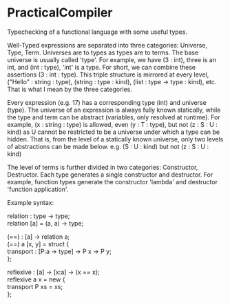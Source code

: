 # PracticalCompiler
Typechecking of a functional language with some useful types.

  Well-Typed expressions are separated into three categories: Universe, Type, Term.
Universes are to types as types are to terms. The base universe is usually called 'type'.
  For example, we have (3 : int), three is an int, and (int : type), 'int' is a type. For short, we can combine these assertions (3 : int : type). This triple structure is mirrored at every level, ("Hello" : string : type), (string : type : kind), (list : type -> type : kind), etc. That is what I mean by the three categories.

  Every expression (e.g. 17) has a corresponding type (int) and universe (type). The universe of an expression is always fully known statically, while the type and term can be abstract (variables, only resolved at runtime).
  For example, (x : string : type) is allowed, even (y : T : type), but not (z : S : U : kind) as U cannot be restricted to be a universe under which a type can be hidden. That is, from the level of a statically known universe, only two levels of abstractions can be made below. e.g. (S : U : kind) but not (z : S : U : kind)

  The level of terms is further divided in two categories: Constructor, Destructor.
  Each type generates a single constructor and destructor. For example, function types generate the constructor 'lambda' and destructor 'function application'. 

Example syntax:

relation : type -> type;  
relation [a] = (a, a) -> type;  
  
(==) : [a] -> relation a;  
(==) a [x, y] = struct {  
  transport : [P:a -> type] -> P x -> P y;  
};  
  
reflexive : [a] -> [x:a] -> (x == x);  
reflexive a x = new {  
  transport P xs = xs;  
};  
